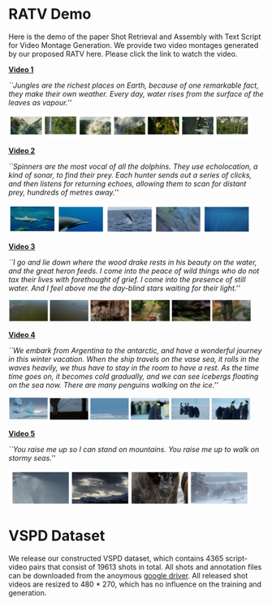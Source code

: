 # RATV Demo

Here is the demo of the paper Shot Retrieval and Assembly with Text Script for Video Montage Generation. We provide two video montages generated by our proposed RATV here. Please click the link to watch the video.

**[Video 1](https://youtu.be/o6jFBBMmJ9c)**

*``Jungles are the richest places on Earth, because of one remarkable fact, they make their own weather. Every day, water rises from the surface of the leaves as vapour.''*  
<p align="left"><img width="95%" src="assets/sample1.png" /></p>


**[Video 2](https://youtu.be/ajRGEVL4M3o)**

*``Spinners are the most vocal of all the dolphins. They use echolocation, a kind of sonar, to find their prey. Each hunter sends out a series of clicks, and then listens for returning echoes, allowing them to scan for distant prey, hundreds of metres away.''*  
<p align="left"><img width="95%" src="assets/sample2.png" /></p>

**[Video 3](https://youtu.be/ayebcgxnsJY)**

*``I go and lie down where the wood drake rests in his beauty on the water, and the great heron feeds. I come into the peace of wild things who do not tax their lives with forethought of grief. I come into the presence of still water. And I feel above me the day-blind stars waiting for their light.''*  
<p align="left"><img width="95%" src="assets/sample3.png" /></p>

**[Video 4](https://youtu.be/DJDm3Jc4Y20)**

*``We embark from Argentina to the antarctic, and have a wonderful journey in this winter vacation. When the ship travels on the vase sea, it rolls in the waves heavily, we thus have to stay in the room to have a rest. As the time time goes on, it becomes cold gradually, and we can see icebergs floating on the sea now. There are many penguins walking on the ice.''*  
<p align="left"><img width="95%" src="assets/sample4.png" /></p>

**[Video 5](https://youtu.be/mEfB2SOlTg8)**

*``You raise me up so I can stand on mountains. You raise me up to walk on stormy seas.''*  
<p align="left"><img width="95%" src="assets/sample5.png" /></p>

# VSPD Dataset

We release our constructed VSPD dataset, which contains 4365 script-video pairs that consist of 19613 shots in total. All shots and annotation files can be downloaded from the anoymous [google driver](https://drive.google.com/drive/folders/1VFtgqw8QivFwUHx5E4vawIj7vW3oH0As?usp=sharing). All released shot videos are resized to 480 \* 270, which has no influence on the training and generation.

